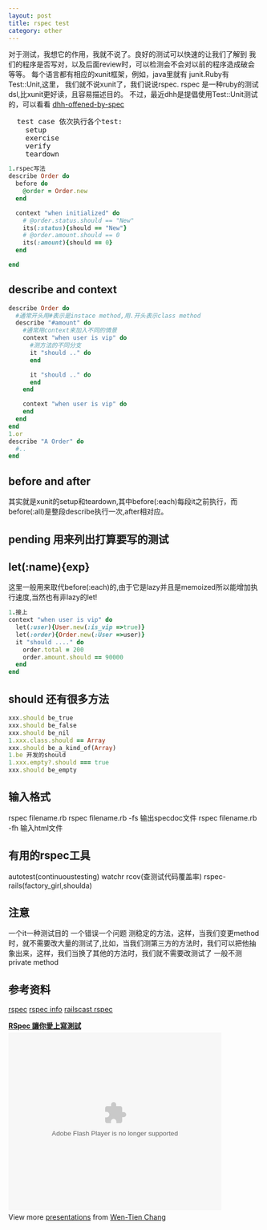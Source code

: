 ```yaml
---
layout: post
title: rspec test
category: other
---
```


对于测试，我想它的作用，我就不说了。良好的测试可以快速的让我们了解到
我们的程序是否写对，以及后面review时，可以检测会不会对以前的程序造成破会等等。
每个语言都有相应的xunit框架，例如，java里就有 junit.Ruby有Test::Unit,这里，
我们就不说xunit了，我们说说rspec. rspec 是一种ruby的测试dsl,比xunit更好读，且容易描述目的。
不过，最近dhh是提倡使用Test::Unit测试的，可以看看 [dhh-offened-by-spec](http://www.rubyinside.com/dhh-offended-by-rspec-debate-4610.html)

<pre>
  test case 依次执行各个test:
    setup
    exercise
    verify
    teardown
</pre>

```ruby
1.rspec写法
describe Order do
  before do
    @order = Order.new
  end

  context "when initialized" do
    # @order.status.should == "New"
    its(:status){should == "New"}
    # @order.amount.should == 0
    its(:amount){should == 0}
  end

end
```

## describe and context

```ruby
describe Order do
  #通常开头用#表示是instace method,用.开头表示class method
  describe "#amount" do
    #通常用context来加入不同的情景
    context "when user is vip" do
      #测方法的不同分支
      it "should .." do
      end

      it "should .." do
      end
    end

    context "when user is vip" do
    end
  end
end
1.or
describe "A Order" do
  #..
end
```

## before and after

其实就是xunit的setup和teardown,其中before(:each)每段it之前执行，而before(:all)是整段describe执行一次,after相对应。

## pending 用来列出打算要写的测试

## let(:name){exp}

这里一般用来取代before(:each)的,由于它是lazy并且是memoized所以能增加执行速度,当然也有非lazy的let!

```ruby
1.接上
context "when user is vip" do
  let(:user){User.new(:is_vip =>true)}
  let(:order){Order.new(:User =>user)}
  it "should ...." do
    order.total = 200
    order.amount.should == 90000
  end
end

```

## should 还有很多方法

```ruby
xxx.should be_true
xxx.should be_false
xxx.should be_nil
1.xxx.class.should == Array
xxx.should be_a_kind_of(Array)
1.be 开发的should
1.xxx.empty?.should === true
xxx.should be_empty
```

## 输入格式

rspec filename.rb
rspec filename.rb -fs 输出specdoc文件
rspec filename.rb -fh 输入html文件

## 有用的rspec工具

autotest(continuoustesting)
watchr
rcov(查测试代码覆盖率)
rspec-rails(factory_girl,shoulda)

## 注意

一个it一种测试目的
一个错误一个问题
测稳定的方法，这样，当我们变更method时，就不需要改大量的测试了,比如，当我们测第三方的方法时，我们可以把他抽象出来，这样，我们当换了其他的方法时，我们就不需要改测试了
一般不测private method

## 参考资料

[rspec](https://github.com/dchelimsky/rspec)
[rspec info](http://rspec.info)
[railscast rspec](http://railscasts.com/episodes/157-rspec-matchers-macros)
<div style="width:425px" id="__ss_7394497"> <strong style="display:block;margin:12px 0 4px"><a href="http://www.slideshare.net/ihower/rspec-7394497" title="RSpec 讓你愛上寫測試">RSpec 讓你愛上寫測試</a></strong> <object id="__sse7394497" width="425" height="355"> <param name="movie" value="http://static.slidesharecdn.com/swf/ssplayer2.swf?doc=rspec-osdc-110326031940-phpapp01&stripped_title=rspec-7394497&userName=ihower" /> <param name="allowFullScreen" value="true"/> <param name="allowScriptAccess" value="always"/> <embed name="__sse7394497" src="http://static.slidesharecdn.com/swf/ssplayer2.swf?doc=rspec-osdc-110326031940-phpapp01&stripped_title=rspec-7394497&userName=ihower" type="application/x-shockwave-flash" allowscriptaccess="always" allowfullscreen="true" width="425" height="355"></embed> </object> <div style="padding:5px 0 12px"> View more <a href="http://www.slideshare.net/">presentations</a> from <a href="http://www.slideshare.net/ihower">Wen-Tien Chang</a> </div> </div>
